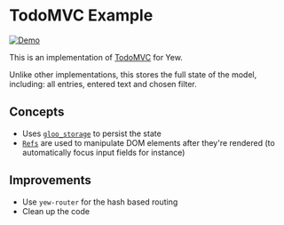 # TodoMVC Example

[![Demo](https://img.shields.io/website?label=demo&url=https%3A%2F%2Fexamples.yew.rs%2Ftodomvc)](https://examples.yew.rs/todomvc)

This is an implementation of [TodoMVC](http://todomvc.com/) for Yew.

Unlike other implementations, this stores the full state of the model,
including: all entries, entered text and chosen filter.

## Concepts

- Uses [`gloo_storage`](https://gloo-rs.web.app/docs/storage) to persist the state
- [`Refs`] are used to manipulate DOM elements after they're rendered (to automatically focus input fields for instance)

## Improvements

- Use `yew-router` for the hash based routing
- Clean up the code

[`refs`]: https://yew.rs/docs/concepts/components/refs/
